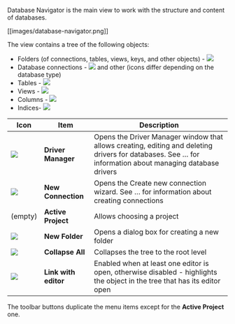 Database Navigator is the main view to work with the structure and content of databases.

[[images/database-navigator.png]]

The view contains a tree of the following objects:
* Folders (of connections, tables, views, keys, and other objects) - <img src="https://www.dropbox.com/s/cn25anbwlma0ku5/Folders.png?raw=1">
* Database connections - <img src="https://www.dropbox.com/s/vcoyyh5ygds38qe/Connections%20icons.png?raw=1"> and other (icons differ depending on the database type)
* Tables - <img src="https://www.dropbox.com/s/f4dsi8knfu62v7k/Table%20icon.png?raw=1">
* Views - <img src="https://www.dropbox.com/s/2plf0fwwaorw82l/View%20icon.png?raw=1">
* Columns - <img src="https://www.dropbox.com/s/wxffh1j7sd8m2sp/Column%20icons.png?raw=1">
* Indices-  <img src="https://www.dropbox.com/s/bkegxqbvrohucqq/Index%20icon.png?raw=1">

Icon|Item|Description
----|-------|-----------
<img src="https://www.dropbox.com/s/iwa48qjl029pkzh/Driver%20Manager%20icon.png?raw=1"> |**Driver Manager**|Opens the Driver Manager window that allows creating, editing and deleting drivers for databases. See … for information about managing database drivers
<img src="https://www.dropbox.com/s/dkysg3skiwl2n9e/New%20connection%20icon.png?raw=1"> |**New Connection**|Opens the Create new connection wizard. See … for information about creating connections
(empty) | **Active Project** |Allows choosing a project
<img src="https://www.dropbox.com/s/pg9eoar3zkyymem/New%20Folder%20icon.png?raw=1"> |**New Folder** |Opens a dialog box for creating a new folder
<img src="https://www.dropbox.com/s/jg92vpaegfm8alz/Collapse%20All%20icon.png?raw=1"> | **Collapse All** |Collapses the tree to the root level
<img src="https://www.dropbox.com/s/8ctcn4vmkfex5zt/Link%20with%20editor%20icon.png?raw=1"> | **Link with editor** | Enabled when at least one editor is open, otherwise disabled - highlights the object in the tree that has its editor open

The toolbar buttons duplicate the menu items except for the **Active Project** one.
